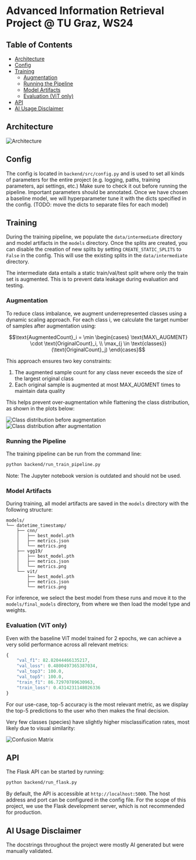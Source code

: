 # Advanced Information Retrieval Project @ TU Graz, WS24

## Table of Contents
- [Architecture](#architecture)
- [Config](#config)
- [Training](#training)
  - [Augmentation](#augmentation)
  - [Running the Pipeline](#running-the-pipeline)
  - [Model Artifacts](#model-artifacts)
  - [Evaluation (ViT only)](#evaluation-vit-only)
- [API](#api)
- [AI Usage Disclaimer](#ai-usage-disclaimer)

## Architecture

![Architecture](backend/plots/AIR_G7_Architecture_vertical.png)

## Config

The config is located in `backend/src/config.py` and is used to set all kinds of parameters for the entire project (e.g. logging, paths, training parameters, api settings, etc.)
Make sure to check it out before running the pipeline. Important parameters should be annotated.
Once we have chosen a baseline model, we will hyperparameter tune it with the dicts specified in the config. (TODO: move the dicts to separate files for each model)

## Training

During the training pipeline, we populate the `data/intermediate` directory and model artifacts in the `models` directory. Once the splits are created, you can disable the creation of new splits by setting `CREATE_STATIC_SPLITS` to `False` in the config. This will use the existing splits in the `data/intermediate` directory.

The intermediate data entails a static train/val/test split where only the train set is augmented. This is to prevent data leakage during evaluation and testing.

### Augmentation
To reduce class imbalance, we augment underrepresented classes using a dynamic scaling approach. For each class i, we calculate the target number of samples after augmentation using:

```math
\text{AugmentedCount}_i = \min \begin{cases} \text{MAX\_AUGMENT} \cdot \text{OriginalCount}_i, \\ \max_{j \in \text{classes}}(\text{OriginalCount}_j) \end{cases}
```

This approach ensures two key constraints:
1. The augmented sample count for any class never exceeds the size of the largest original class
2. Each original sample is augmented at most MAX_AUGMENT times to maintain data quality

This helps prevent over-augmentation while flattening the class distribution, as shown in the plots below:

![Class distribution before augmentation](backend/plots/pre_augmentation_class_distribution.png)
![Class distribution after augmentation](backend/plots/post_augmentation_class_distribution.png)

### Running the Pipeline
The training pipeline can be run from the command line:

```bash
python backend/run_train_pipeline.py
```

Note: The Jupyter notebook version is outdated and should not be used.

### Model Artifacts

During training, all model artifacts are saved in the `models` directory with the following structure:
```
models/
└── datetime_timestamp/
    ├── cnn/
    │   ├── best_model.pth
    │   ├── metrics.json
    │   └── metrics.png
    ├── vgg19/
    │   ├── best_model.pth
    │   ├── metrics.json
    │   └── metrics.png
    └── vit/
        ├── best_model.pth
        ├── metrics.json
        └── metrics.png
```

For inference, we select the best model from these runs and move it to the `models/final_models` directory, from where we then load the model type and weights.



### Evaluation (ViT only)
Even with the baseline ViT model trained for 2 epochs, we can achieve a very solid performance across all relevant metrics:
```js
{
    "val_f1": 82.82044466135217,
    "val_loss": 0.4800497365387034,
    "val_top3": 100.0,
    "val_top5": 100.0,
    "train_f1": 86.72970789630963,
    "train_loss": 0.4314231148026336
}
```
For our use-case, top-5 accuracy is the most relevant metric, as we display the top-5 predictions to the user who then makes the final decision.


Very few classes (species) have slightly higher misclassification rates, most likely due to visual similarity:

![Confusion Matrix](backend/plots/confusion_matrix_vit.png)



## API
The Flask API can be started by running:
```bash
python backend/run_flask.py
```

By default, the API is accessible at `http://localhost:5000`. The host address and port can be configured in the config file.
For the scope of this project, we use the Flask development server, which is not recommended for production.

## AI Usage Disclaimer
The docstrings throughout the project were mostly AI generated but were manually validated.

